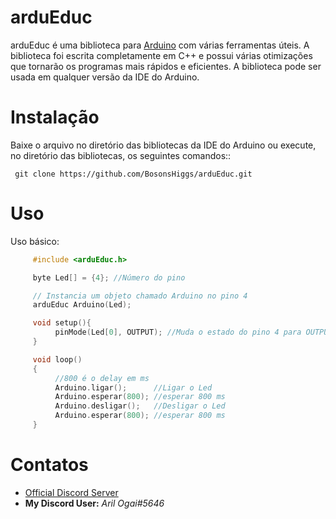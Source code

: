 arduEduc
=========

arduEduc é uma biblioteca para [Arduino](https://www.arduino.cc/) com várias ferramentas úteis. A biblioteca foi escrita completamente em C++ e possui várias otimizações que tornarão os programas mais rápidos e eficientes. A biblioteca pode ser usada em qualquer versão da IDE do Arduino.

Instalação
===========

Baixe o arquivo no diretório das bibliotecas da IDE do Arduino ou execute, no diretório das bibliotecas, os seguintes comandos::

     git clone https://github.com/BosonsHiggs/arduEduc.git

Uso
====

Uso básico:

```c++
     #include <arduEduc.h>

     byte Led[] = {4}; //Número do pino

     // Instancia um objeto chamado Arduino no pino 4
     arduEduc Arduino(Led);

     void setup(){
          pinMode(Led[0], OUTPUT); //Muda o estado do pino 4 para OUTPUT
     }

     void loop()
     {
          //800 é o delay em ms
          Arduino.ligar();      //Ligar o Led
          Arduino.esperar(800); //esperar 800 ms
          Arduino.desligar();   //Desligar o Led
          Arduino.esperar(800); //esperar 800 ms
     }
```

Contatos
=========

- [Official Discord Server](https://discord.gg/nPejnfC3Nu)
- **My Discord User:** *Aril Ogai#5646*